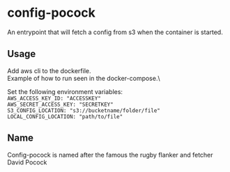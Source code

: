 # config-pocock
An entrypoint that will fetch a config from s3 when the container is started. 

## Usage
Add aws cli to the dockerfile.\
Example of how to run seen in the docker-compose.\

Set the following environment variables:\
`AWS_ACCESS_KEY_ID: "ACCESSKEY"` \
`AWS_SECRET_ACCESS_KEY: "SECRETKEY"` \
`S3_CONFIG_LOCATION: "s3://bucketname/folder/file"` \
`LOCAL_CONFIG_LOCATION: "path/to/file"`

## Name
Config-pocock is named after the famous the rugby flanker and fetcher David Pocock
